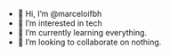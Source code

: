 - 👋 Hi, I’m @marceloifbh
- 👀 I’m interested in tech
- 🌱 I’m currently learning everything.
- 💞️ I’m looking to collaborate on nothing.
